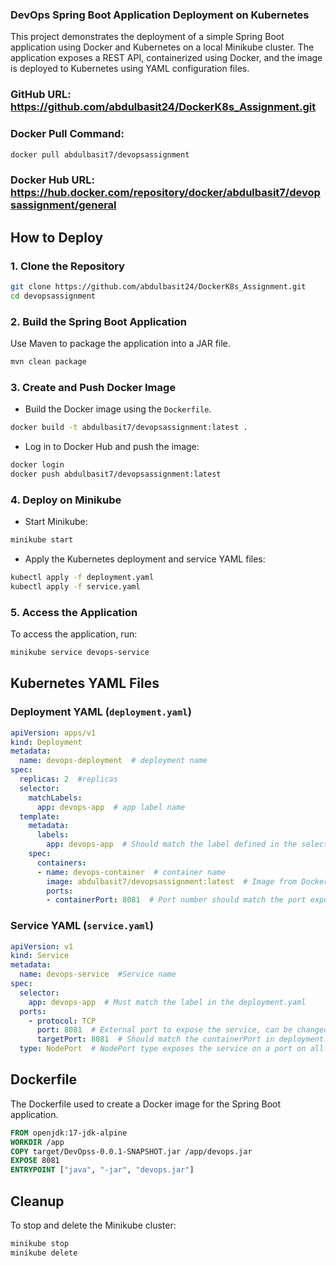 ### DevOps Spring Boot Application Deployment on Kubernetes

This project demonstrates the deployment of a simple Spring Boot application using Docker and Kubernetes on a local Minikube cluster.
The application exposes a REST API, containerized using Docker, and the image is deployed to Kubernetes using YAML configuration files.

### GitHub URL: https://github.com/abdulbasit24/DockerK8s_Assignment.git
### Docker Pull Command:
```bash 
docker pull abdulbasit7/devopsassignment 
```
### Docker Hub URL: https://hub.docker.com/repository/docker/abdulbasit7/devopsassignment/general

## How to Deploy

### 1. Clone the Repository
```bash
git clone https://github.com/abdulbasit24/DockerK8s_Assignment.git
cd devopsassignment
```

### 2. Build the Spring Boot Application
Use Maven to package the application into a JAR file.
```bash
mvn clean package
```

### 3. Create and Push Docker Image

- Build the Docker image using the `Dockerfile`.
```bash
docker build -t abdulbasit7/devopsassignment:latest .
```

- Log in to Docker Hub and push the image:
```bash
docker login
docker push abdulbasit7/devopsassignment:latest
```

### 4. Deploy on Minikube

- Start Minikube:
```bash
minikube start
```

- Apply the Kubernetes deployment and service YAML files:
```bash
kubectl apply -f deployment.yaml
kubectl apply -f service.yaml
```

### 5. Access the Application

To access the application, run:
```bash
minikube service devops-service
```

## Kubernetes YAML Files

### Deployment YAML (`deployment.yaml`)
```yaml
apiVersion: apps/v1
kind: Deployment
metadata:
  name: devops-deployment  # deployment name
spec:
  replicas: 2  #replicas
  selector:
    matchLabels:
      app: devops-app  # app label name
  template:
    metadata:
      labels:
        app: devops-app  # Should match the label defined in the selector
    spec:
      containers:
      - name: devops-container  # container name
        image: abdulbasit7/devopsassignment:latest  # Image from Docker Hub
        ports:
        - containerPort: 8081  # Port number should match the port exposed in the Dockerfile image
```

### Service YAML (`service.yaml`)
```yaml
apiVersion: v1
kind: Service
metadata:
  name: devops-service  #Service name
spec:
  selector:
    app: devops-app  # Must match the label in the deployment.yaml
  ports:
    - protocol: TCP
      port: 8081  # External port to expose the service, can be changed
      targetPort: 8081  # Should match the containerPort in deployment.yaml
  type: NodePort  # NodePort type exposes the service on a port on all nodes
```

## Dockerfile

The Dockerfile used to create a Docker image for the Spring Boot application.

```Dockerfile
FROM openjdk:17-jdk-alpine
WORKDIR /app
COPY target/DevOpss-0.0.1-SNAPSHOT.jar /app/devops.jar
EXPOSE 8081
ENTRYPOINT ["java", "-jar", "devops.jar"]
```

## Cleanup

To stop and delete the Minikube cluster:
```bash
minikube stop
minikube delete
```
